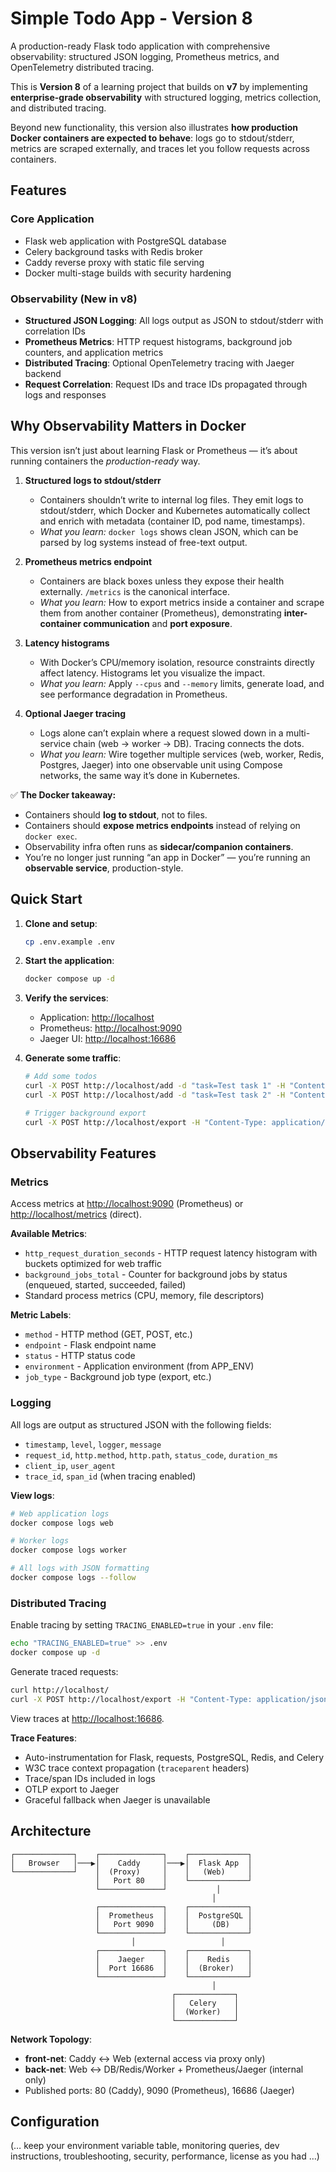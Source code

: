 # Simple Todo App - Version 8

A production-ready Flask todo application with comprehensive observability: structured JSON logging, Prometheus metrics, and OpenTelemetry distributed tracing.

This is **Version 8** of a learning project that builds on **v7** by implementing **enterprise-grade observability** with structured logging, metrics collection, and distributed tracing.  

Beyond new functionality, this version also illustrates **how production Docker containers are expected to behave**: logs go to stdout/stderr, metrics are scraped externally, and traces let you follow requests across containers.

## Features

### Core Application

- Flask web application with PostgreSQL database
- Celery background tasks with Redis broker
- Caddy reverse proxy with static file serving
- Docker multi-stage builds with security hardening

### Observability (New in v8)

- **Structured JSON Logging**: All logs output as JSON to stdout/stderr with correlation IDs
- **Prometheus Metrics**: HTTP request histograms, background job counters, and application metrics
- **Distributed Tracing**: Optional OpenTelemetry tracing with Jaeger backend
- **Request Correlation**: Request IDs and trace IDs propagated through logs and responses

## Why Observability Matters in Docker

This version isn’t just about learning Flask or Prometheus — it’s about running containers the *production-ready* way.

1. **Structured logs to stdout/stderr**  
   - Containers shouldn’t write to internal log files. They emit logs to stdout/stderr, which Docker and Kubernetes automatically collect and enrich with metadata (container ID, pod name, timestamps).  
   - *What you learn:* `docker logs` shows clean JSON, which can be parsed by log systems instead of free-text output.

2. **Prometheus metrics endpoint**  
   - Containers are black boxes unless they expose their health externally. `/metrics` is the canonical interface.  
   - *What you learn:* How to export metrics inside a container and scrape them from another container (Prometheus), demonstrating **inter-container communication** and **port exposure**.

3. **Latency histograms**  
   - With Docker’s CPU/memory isolation, resource constraints directly affect latency. Histograms let you visualize the impact.  
   - *What you learn:* Apply `--cpus` and `--memory` limits, generate load, and see performance degradation in Prometheus.

4. **Optional Jaeger tracing**  
   - Logs alone can’t explain where a request slowed down in a multi-service chain (web → worker → DB). Tracing connects the dots.  
   - *What you learn:* Wire together multiple services (web, worker, Redis, Postgres, Jaeger) into one observable unit using Compose networks, the same way it’s done in Kubernetes.

✅ **The Docker takeaway:**  

- Containers should **log to stdout**, not to files.  
- Containers should **expose metrics endpoints** instead of relying on `docker exec`.  
- Observability infra often runs as **sidecar/companion containers**.  
- You’re no longer just running “an app in Docker” — you’re running an **observable service**, production-style.

## Quick Start

1. **Clone and setup**:

   ```bash
   cp .env.example .env
   ```

2. **Start the application**:

   ```bash
   docker compose up -d
   ```

3. **Verify the services**:

   - Application: [http://localhost](http://localhost)
   - Prometheus: [http://localhost:9090](http://localhost:9090)
   - Jaeger UI: [http://localhost:16686](http://localhost:16686)

4. **Generate some traffic**:

   ```bash
   # Add some todos
   curl -X POST http://localhost/add -d "task=Test task 1" -H "Content-Type: application/x-www-form-urlencoded"
   curl -X POST http://localhost/add -d "task=Test task 2" -H "Content-Type: application/x-www-form-urlencoded"

   # Trigger background export
   curl -X POST http://localhost/export -H "Content-Type: application/json" -d '{}'
   ```

## Observability Features

### Metrics

Access metrics at [http://localhost:9090](http://localhost:9090) (Prometheus) or [http://localhost/metrics](http://localhost/metrics) (direct).

**Available Metrics**:

- `http_request_duration_seconds` - HTTP request latency histogram with buckets optimized for web traffic
- `background_jobs_total` - Counter for background jobs by status (enqueued, started, succeeded, failed)
- Standard process metrics (CPU, memory, file descriptors)

**Metric Labels**:

- `method` - HTTP method (GET, POST, etc.)
- `endpoint` - Flask endpoint name
- `status` - HTTP status code
- `environment` - Application environment (from APP\_ENV)
- `job_type` - Background job type (export, etc.)

### Logging

All logs are output as structured JSON with the following fields:

- `timestamp`, `level`, `logger`, `message`
- `request_id`, `http.method`, `http.path`, `status_code`, `duration_ms`
- `client_ip`, `user_agent`
- `trace_id`, `span_id` (when tracing enabled)

**View logs**:

```bash
# Web application logs
docker compose logs web

# Worker logs  
docker compose logs worker

# All logs with JSON formatting
docker compose logs --follow
```

### Distributed Tracing

Enable tracing by setting `TRACING_ENABLED=true` in your `.env` file:

```bash
echo "TRACING_ENABLED=true" >> .env
docker compose up -d
```

Generate traced requests:

```bash
curl http://localhost/
curl -X POST http://localhost/export -H "Content-Type: application/json" -d '{}'
```

View traces at [http://localhost:16686](http://localhost:16686).

**Trace Features**:

- Auto-instrumentation for Flask, requests, PostgreSQL, Redis, and Celery
- W3C trace context propagation (`traceparent` headers)
- Trace/span IDs included in logs
- OTLP export to Jaeger
- Graceful fallback when Jaeger is unavailable

## Architecture

```text
┌─────────────┐    ┌──────────────┐    ┌─────────────┐
│   Browser   │───▶│    Caddy     │───▶│  Flask App  │
└─────────────┘    │  (Proxy)     │    │   (Web)     │
                   │   Port 80    │    └─────────────┘
                   └──────────────┘           │
                                             │
                   ┌──────────────┐    ┌─────────────┐
                   │  Prometheus  │    │  PostgreSQL │
                   │   Port 9090  │    │     (DB)    │
                   └──────────────┘    └─────────────┘
                           │                   │
                   ┌──────────────┐    ┌─────────────┐
                   │    Jaeger    │    │    Redis    │
                   │  Port 16686  │    │  (Broker)   │
                   └──────────────┘    └─────────────┘
                                             │
                                    ┌─────────────┐
                                    │   Celery    │
                                    │  (Worker)   │
                                    └─────────────┘
```

**Network Topology**:

- **front-net**: Caddy ↔ Web (external access via proxy only)
- **back-net**: Web ↔ DB/Redis/Worker + Prometheus/Jaeger (internal only)
- Published ports: 80 (Caddy), 9090 (Prometheus), 16686 (Jaeger)

## Configuration

(… keep your environment variable table, monitoring queries, dev instructions, troubleshooting, security, performance, license as you had …)
